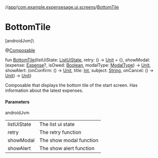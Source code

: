 //[app](../../index.md)/[com.example.expensesage.ui.screens](index.md)/[BottomTile](-bottom-tile.md)

# BottomTile

[androidJvm]\

@[Composable](https://developer.android.com/reference/kotlin/androidx/compose/runtime/Composable.html)

fun [BottomTile](-bottom-tile.md)(listUiState: [ListUiState](../com.example.expensesage.ui.viewModels/-list-ui-state/index.md), retry: () -&gt; [Unit](https://kotlinlang.org/api/latest/jvm/stdlib/kotlin/-unit/index.html) = {}, showModal: (expense: [Expense](../com.example.expensesage.data.expenses/-expense/index.md)?, isOwed: [Boolean](https://kotlinlang.org/api/latest/jvm/stdlib/kotlin/-boolean/index.html), modalType: [ModalType](../com.example.expensesage.ui.utils/-modal-type/index.md)) -&gt; [Unit](https://kotlinlang.org/api/latest/jvm/stdlib/kotlin/-unit/index.html), showAlert: (onConfirm: () -&gt; [Unit](https://kotlinlang.org/api/latest/jvm/stdlib/kotlin/-unit/index.html), title: [Int](https://kotlinlang.org/api/latest/jvm/stdlib/kotlin/-int/index.html), subject: [String](https://kotlinlang.org/api/latest/jvm/stdlib/kotlin/-string/index.html), onCancel: () -&gt; [Unit](https://kotlinlang.org/api/latest/jvm/stdlib/kotlin/-unit/index.html)) -&gt; [Unit](https://kotlinlang.org/api/latest/jvm/stdlib/kotlin/-unit/index.html))

Composable that displays the bottom tile of the start screen. Has information about the latest expenses.

#### Parameters

androidJvm

| | |
|---|---|
| listUiState | The list ui state |
| retry | The retry function |
| showModal | The show modal function |
| showAlert | The show alert function |
